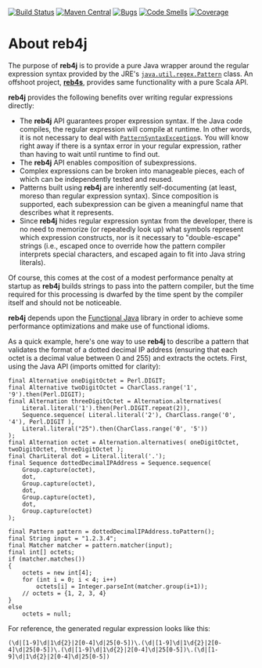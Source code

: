 [![Build Status](https://travis-ci.org/reggert/reb4j.png)](https://travis-ci.org/reggert/reb4j)
[![Maven Central](https://maven-badges.herokuapp.com/maven-central/io.github.reggert/reb4j/badge.svg)](https://maven-badges.herokuapp.com/maven-central/io.github.reggert/reb4j/)
[![Bugs](https://sonarcloud.io/api/project_badges/measure?project=io.github.reggert%3Areb4j&metric=bugs)](https://sonarcloud.io/dashboard?id=io.github.reggert%3Areb4j)
[![Code Smells](https://sonarcloud.io/api/project_badges/measure?project=io.github.reggert%3Areb4j&metric=code_smells)](https://sonarcloud.io/dashboard?id=io.github.reggert%3Areb4j)
[![Coverage](https://sonarcloud.io/api/project_badges/measure?project=io.github.reggert%3Areb4j&metric=coverage)](https://sonarcloud.io/dashboard?id=io.github.reggert%3Areb4j)


# About reb4j

The purpose of **reb4j** is to provide a pure Java wrapper around
the regular expression syntax provided by the JRE's 
[`java.util.regex.Pattern`](http://java.sun.com/javase/6/docs/api/java/util/regex/Pattern.html) class.
An offshoot project, [**reb4s**](https://github.com/reggert/reb4s), provides
same functionality with a pure Scala API.

**reb4j** provides the following benefits over writing regular expressions directly:

* The **reb4j** API guarantees proper expression syntax. If the Java code compiles, the regular expression will compile at runtime. In other words, it is not necessary to deal with [`PatternSyntaxException`](http://java.sun.com/javase/6/docs/api/java/util/regex/PatternSyntaxException.html)s. You will know right away if there is a syntax error in your regular expression, rather than having to wait until runtime to find out. 
* The **reb4j** API enables composition of subexpressions.  
* Complex expressions can be broken into manageable pieces, each of which can be independently tested and reused.
* Patterns built using **reb4j** are inherently self-documenting (at least, moreso than regular expression syntax). Since composition is supported, each subexpression can be given a meaningful name that describes what it represents.
* Since **reb4j** hides regular expression syntax from the developer, there is no need to memorize (or repeatedly look up) what symbols represent which expression constructs, nor is it necessary to "double-escape" strings (i.e., escaped once to override how the pattern compiler interprets special characters, and escaped again to fit into Java string literals).
	

Of course, this comes at the cost of a modest performance penalty at startup as **reb4j** builds strings to pass into the pattern compiler, but the time required for this processing is dwarfed by the time spent by the compiler itself and should not be noticeable.

**reb4j** depends upon the [Functional Java](http://functionaljava.org) library in order to achieve some performance optimizations and make use of functional idioms.

As a quick example, here's one way to use **reb4j** to describe a pattern that validates the format of a dotted decimal IP address (ensuring that each octet is a decimal value between 0 and 255) and extracts the octets.  First, using the Java API (imports omitted for clarity):
	
    final Alternative oneDigitOctet = Perl.DIGIT;
    final Alternative twoDigitOctet = CharClass.range('1', '9').then(Perl.DIGIT);
    final Alternation threeDigitOctet = Alternation.alternatives(
        Literal.literal('1').then(Perl.DIGIT.repeat(2)),
        Sequence.sequence( Literal.literal('2'), CharClass.range('0', '4'), Perl.DIGIT ),
        Literal.literal("25").then(CharClass.range('0', '5'))
    );
    final Alternation octet = Alternation.alternatives( oneDigitOctet, twoDigitOctet, threeDigitOctet );
    final CharLiteral dot = Literal.literal('.');
    final Sequence dottedDecimalIPAddress = Sequence.sequence(
        Group.capture(octet), 
        dot, 
        Group.capture(octet), 
        dot, 
        Group.capture(octet), 
        dot, 
        Group.capture(octet)
    );
        
    final Pattern pattern = dottedDecimalIPAddress.toPattern();
    final String input = "1.2.3.4";
    final Matcher matcher = pattern.matcher(input);
    final int[] octets;
    if (matcher.matches())
    {
        octets = new int[4];
        for (int i = 0; i < 4; i++)
            octets[i] = Integer.parseInt(matcher.group(i+1));
        // octets = {1, 2, 3, 4}
    }
    else
        octets = null;

For reference, the generated regular expression looks like this:
	
    (\d|[1-9]\d|1\d{2}|2[0-4]\d|25[0-5])\.(\d|[1-9]\d|1\d{2}|2[0-4]\d|25[0-5])\.(\d|[1-9]\d|1\d{2}|2[0-4]\d|25[0-5])\.(\d|[1-9]\d|1\d{2}|2[0-4]\d|25[0-5])
